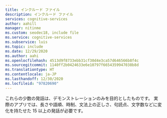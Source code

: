 ```yaml
---
title: インクルード ファイル
description: インクルード ファイル
services: cognitive-services
author: aahill
manager: nitinme
ms.custom: seodec18, include file
ms.service: cognitive-services
ms.subservice: luis
ms.topic: include
ms.date: 12/29/2020
ms.author: aahi
ms.openlocfilehash: 4513d9f8733ebb31cf30d4e3ca57d646566b8f4c
ms.sourcegitcommit: 1140ff2b0424633e6e10797f6654359947038b8d
ms.translationtype: HT
ms.contentlocale: ja-JP
ms.lasthandoff: 12/30/2020
ms.locfileid: "97820690"
---
```

これらの少数の発話は、デモンストレーションのみを目的としたものです。 実際のアプリでは、長さや語順、時制、文法上の正しさ、句読点、文字数などに変化を持たせた 15 以上の発話が必要です。
